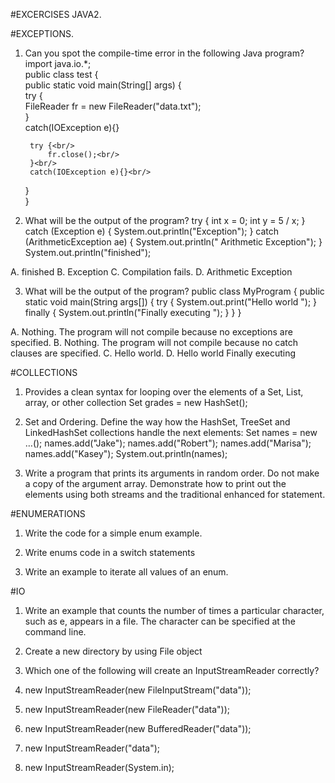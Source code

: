 #EXCERCISES JAVA2.

#EXCEPTIONS.

1. Can you spot the compile-time error in the following Java program?<br/>
import java.io.*;<br/>
public class test {<br/>
    public static void main(String[] args) {<br/>
        try {<br/>
            FileReader fr = new FileReader("data.txt");<br/>
        }<br/>
        catch(IOException e){}<br/>

        try {<br/>
            fr.close();<br/>
        }<br/>
        catch(IOException e){}<br/>
    }<br/>
}<br/>

2. What will be the output of the program?
try 
{ 
    int x = 0; 
    int y = 5 / x; 
} 
catch (Exception e) 
{
    System.out.println("Exception"); 
} 
catch (ArithmeticException ae) 
{
    System.out.println(" Arithmetic Exception"); 
} 
System.out.println("finished");

A.	finished
B.	Exception
C.	Compilation fails.
D.	Arithmetic Exception


3. What will be the output of the program?
public class MyProgram 
{
    public static void main(String args[])
    {
        try 
        {
            System.out.print("Hello world ");
        }
        finally 
        {
            System.out.println("Finally executing ");
        }
    }
}

A.	Nothing. The program will not compile because no exceptions are specified.
B.	Nothing. The program will not compile because no catch clauses are specified.
C.	Hello world.
D.	Hello world Finally executing


#COLLECTIONS

1. Provides a clean syntax for looping over the elements of a Set, List, array, or other collection
Set<Double> grades = new HashSet<Double>();

2. Set and Ordering. Define the way how the HashSet, TreeSet and LinkedHashSet collections handle the next elements:
Set<String> names = new …<String>();
names.add("Jake");
names.add("Robert");
names.add("Marisa");
names.add("Kasey");
System.out.println(names);

3. Write a program that prints its arguments in random order. Do not make a copy of the argument array. Demonstrate how to print out the elements using both streams and the traditional enhanced for statement. 

#ENUMERATIONS

1. Write the code for a simple enum example.

2. Write enums code in a switch statements

3. Write an example to iterate all values of an enum.

#IO
1. Write an example that counts the number of times a particular character, such as e, appears in a file. The character can be specified at the command line.

2. Create a new directory by using File object

3. Which one of the following will create an InputStreamReader correctly?
1.	new InputStreamReader(new FileInputStream("data"));
2.	new InputStreamReader(new FileReader("data"));
3.	new InputStreamReader(new BufferedReader("data"));
4.	new InputStreamReader("data");
5.	new InputStreamReader(System.in);
